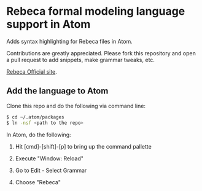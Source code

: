 Rebeca formal modeling language support in Atom
===============================================
Adds syntax highlighting for Rebeca files in Atom.

Contributions are greatly appreciated. Please fork this repository and open a
pull request to add snippets, make grammar tweaks, etc.

[Rebeca Official site](http://www.rebeca-lang.org/wiki/pmwiki.php).

Add the language to Atom
------------------------
Clone this repo and do the following via command line:
~~~ sh
$ cd ~/.atom/packages
$ ln -nsf <path to the repo>
~~~

In Atom, do the following:

1. Hit [cmd]-[shift]-[p] to bring up the command pallette

2. Execute "Window: Reload"

3. Go to Edit - Select Grammar

4. Choose "Rebeca"
